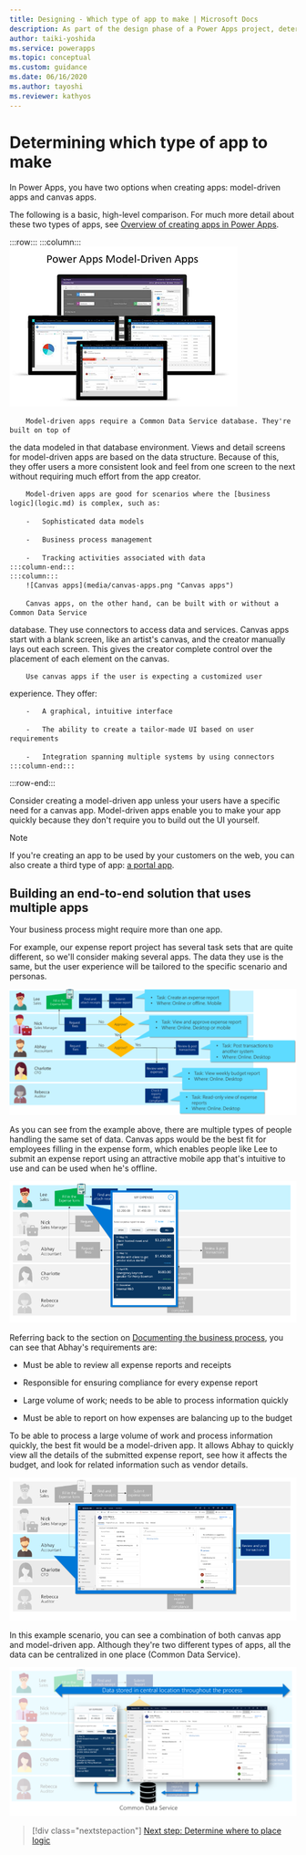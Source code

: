 ```yaml
---
title: Designing - Which type of app to make | Microsoft Docs
description: As part of the design phase of a Power Apps project, determine whether to make a model-driven app or a canvas app.
author: taiki-yoshida
ms.service: powerapps
ms.topic: conceptual
ms.custom: guidance
ms.date: 06/16/2020
ms.author: tayoshi
ms.reviewer: kathyos
---
```


# Determining which type of app to make

In Power Apps, you have two options when creating apps: model-driven apps and canvas apps.

The following is a basic, high-level comparison. For much more detail about these two types of apps, see  [Overview of creating apps in Power Apps](../../maker/index.md).

:::row:::
    :::column:::
        ![Model-driven apps](media/model-apps.png "Model-driven apps")

        Model-driven apps require a Common Data Service database. They're built on top of
the data modeled in that database environment. Views and detail screens for model-driven
apps are based on the data structure. Because of this, they offer
users a more consistent look and feel from one screen to the next without requiring much
effort from the app creator.

        Model-driven apps are good for scenarios where the [business logic](logic.md) is complex, such as:

        -   Sophisticated data models

        -   Business process management

        -   Tracking activities associated with data
    :::column-end:::
    :::column:::
        ![Canvas apps](media/canvas-apps.png "Canvas apps")
        
        Canvas apps, on the other hand, can be built with or without a Common Data Service
database. They use connectors to access data and services. Canvas apps start
with a blank screen, like an artist's canvas, and the creator manually lays out
each screen. This gives the creator complete control over the placement of
each element on the canvas.

        Use canvas apps if the user is expecting a customized user
experience. They offer:

        -   A graphical, intuitive interface

        -   The ability to create a tailor-made UI based on user requirements

        -   Integration spanning multiple systems by using connectors
    :::column-end:::
:::row-end:::

Consider creating a model-driven app unless your users have a specific need for a
canvas app. Model-driven apps enable you to make your app quickly because they
don't require you to build out the UI yourself.

> [!NOTE]
> If you're creating an app to be used by your customers on the web, you
can also create a third type of app: [a portal app](../../maker/portals/overview.md).

## Building an end-to-end solution that uses multiple apps

Your business process might require more than one app.

For example, our expense report project has several task sets that are quite
different, so we'll consider making several apps. The data they use is the
same, but the user experience will be tailored to the specific scenario and personas.

![Tasks for each step of the business process](media/business-process-tasks.png "Tasks for each step of the business process")

As you can see from the example above, there are multiple types of people
handling the same set of data. Canvas apps would be the best fit for employees
filling in the expense form, which enables people like Lee to submit an expense
report using an attractive mobile app that's intuitive to use and can be used
when he's offline.

![A canvas app for expense report creation](media/expense-canvas-app.png "A canvas app for expense report creation")

Referring back to the section on [Documenting the business process](understanding-current-business-process.md), you can see
that Abhay's requirements are:

- Must be able to review all expense reports and receipts

- Responsible for ensuring compliance for every expense report

- Large volume of work; needs to be able to process information quickly

- Must be able to report on how expenses are balancing up to the budget

To be able to process a large volume of work and process information quickly, the
best fit would be a model-driven app. It allows Abhay to quickly view all the
details of the submitted expense report, see how it affects the budget, and look
for related information such as vendor details.

![A model-driven app for processing expense reports](media/expense-model-app.png "A model-driven app for processing expense reports")

In this example scenario, you can see a combination of both canvas app and
model-driven app. Although they're two different types of apps, all the data
can be centralized in one place (Common Data Service).

![Two apps with data in Common Data Service](media/end-to-end-apps.png "Two apps with data in Common Data Service")

> [!div class="nextstepaction"]
> [Next step: Determine where to place logic](logic.md)
